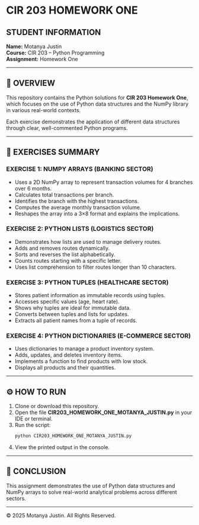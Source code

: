 # CIR 203 HOMEWORK ONE

## STUDENT INFORMATION
**Name:** Motanya Justin  
**Course:** CIR 203 – Python Programming  
**Assignment:** Homework One  

---

## 📘 OVERVIEW
This repository contains the Python solutions for **CIR 203 Homework One**, which focuses on the use of Python data structures and the NumPy library in various real-world contexts.

Each exercise demonstrates the application of different data structures through clear, well-commented Python programs.

---

## 🧩 EXERCISES SUMMARY

### **EXERCISE 1: NUMPY ARRAYS (BANKING SECTOR)**
- Uses a 2D NumPy array to represent transaction volumes for 4 branches over 6 months.
- Calculates total transactions per branch.
- Identifies the branch with the highest transactions.
- Computes the average monthly transaction volume.
- Reshapes the array into a 3×8 format and explains the implications.

### **EXERCISE 2: PYTHON LISTS (LOGISTICS SECTOR)**
- Demonstrates how lists are used to manage delivery routes.
- Adds and removes routes dynamically.
- Sorts and reverses the list alphabetically.
- Counts routes starting with a specific letter.
- Uses list comprehension to filter routes longer than 10 characters.

### **EXERCISE 3: PYTHON TUPLES (HEALTHCARE SECTOR)**
- Stores patient information as immutable records using tuples.
- Accesses specific values (age, heart rate).
- Shows why tuples are ideal for immutable data.
- Converts between tuples and lists for updates.
- Extracts all patient names from a tuple of records.

### **EXERCISE 4: PYTHON DICTIONARIES (E-COMMERCE SECTOR)**
- Uses dictionaries to manage a product inventory system.
- Adds, updates, and deletes inventory items.
- Implements a function to find products with low stock.
- Displays all products and their quantities.

---

## ⚙️ HOW TO RUN
1. Clone or download this repository.
2. Open the file **CIR203_HOMEWORK_ONE_MOTANYA_JUSTIN.py** in your IDE or terminal.
3. Run the script:
   ```bash
   python CIR203_HOMEWORK_ONE_MOTANYA_JUSTIN.py
   ```
4. View the printed output in the console.

---

## 🏁 CONCLUSION
This assignment demonstrates the use of Python data structures and NumPy arrays to solve real-world analytical problems across different sectors.

---
© 2025 Motanya Justin. All Rights Reserved.
